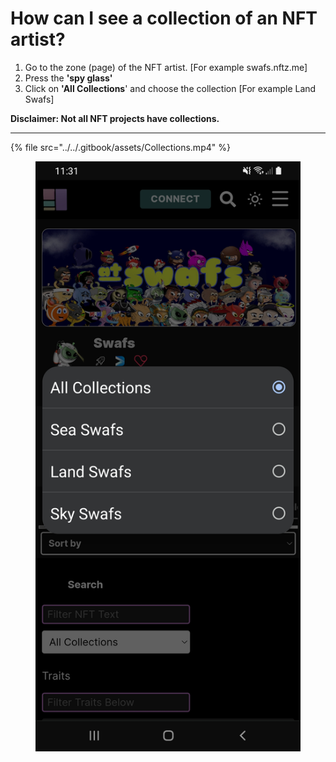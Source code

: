 # How can I see a collection of an NFT artist?

1. Go to the zone (page) of the NFT artist. \[For example swafs.nftz.me]
2. Press the **'spy glass'**&#x20;
3. Click on **'All Collections**' and choose the collection \[For example Land Swafs]

**Disclaimer: Not all NFT projects have collections.**&#x20;

****

{% file src="../../.gitbook/assets/Collections.mp4" %}

<figure><img src="../../.gitbook/assets/Collections.jpg" alt=""><figcaption></figcaption></figure>
